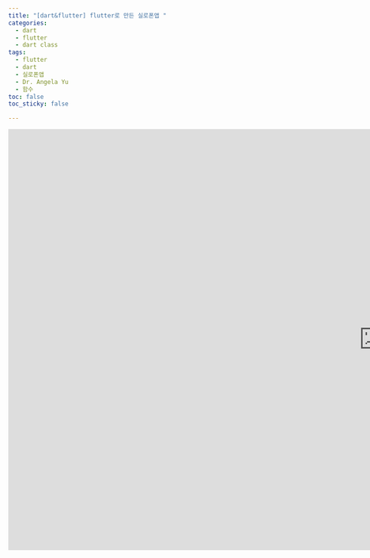 ```yaml
---
title: "[dart&flutter] flutter로 만든 실로폰앱 "
categories: 
  - dart
  - flutter
  - dart class
tags: 
  - flutter
  - dart
  - 실로폰앱
  - Dr. Angela Yu
  - 함수
toc: false
toc_sticky: false

---
```


<iframe width="1500" height="850" src="https://www.youtube.com/embed/OSfktEZ_twY" title="YouTube video player" frameborder="0" allow="accelerometer; autoplay; clipboard-write; encrypted-media; gyroscope; picture-in-picture" allowfullscreen></iframe>